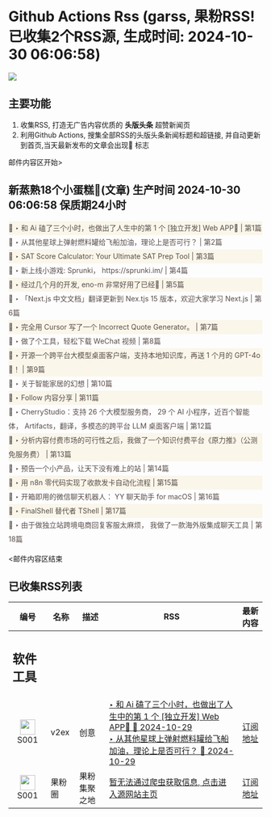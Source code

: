 # Github Actions Rss (garss, 果粉RSS! 已收集2个RSS源, 生成时间: 2024-10-30 06:06:58)

![](https://cdn.jsdelivr.net/gh/xinkeji/garss/_media/ga-rss.png)



## 主要功能
1. 收集RSS, 打造无广告内容优质的 **头版头条** 超赞新闻页
2. 利用Github Actions, 搜集全部RSS的头版头条新闻标题和超链接, 并自动更新到首页,当天最新发布的文章会出现🌈 标志

邮件内容区开始>
<h2>新蒸熟18个小蛋糕🍰(文章) 生产时间 2024-10-30 06:06:58 保质期24小时</h2>

<div style='line-height:3;background-color:#FAF6EA;' ><a href='https://www.v2ex.com/t/1084788#reply2' style="line-height:2;text-decoration:none;display:block;color:#584D49;">🌈 ‣ 和 Ai 磕了三个小时，也做出了人生中的第 1 个 [独立开发] Web APP🥳 | 第1篇</a></div><div style='line-height:3;' ><a href='https://www.v2ex.com/t/1084711#reply14' style="line-height:2;text-decoration:none;display:block;color:#584D49;">🌈 ‣ 从其他星球上弹射燃料罐给飞船加油，理论上是否可行？ | 第2篇</a></div><div style='line-height:3;background-color:#FAF6EA;' ><a href='https://www.v2ex.com/t/1084783#reply0' style="line-height:2;text-decoration:none;display:block;color:#584D49;">🌈 ‣ SAT Score Calculator: Your Ultimate SAT Prep Tool | 第3篇</a></div><div style='line-height:3;' ><a href='https://www.v2ex.com/t/1084780#reply1' style="line-height:2;text-decoration:none;display:block;color:#584D49;">🌈 ‣ 新上线小游戏: Sprunki， https://sprunki.im/ | 第4篇</a></div><div style='line-height:3;background-color:#FAF6EA;' ><a href='https://www.v2ex.com/t/1084774#reply5' style="line-height:2;text-decoration:none;display:block;color:#584D49;">🌈 ‣ 经过几个月的开发, eno-m 非常好用了已经🥵 | 第5篇</a></div><div style='line-height:3;' ><a href='https://www.v2ex.com/t/1084597#reply15' style="line-height:2;text-decoration:none;display:block;color:#584D49;">🌈 ‣ 「Next.js 中文文档」翻译更新到 Nex.tjs 15 版本，欢迎大家学习 Next.js | 第6篇</a></div><div style='line-height:3;background-color:#FAF6EA;' ><a href='https://www.v2ex.com/t/1084739#reply2' style="line-height:2;text-decoration:none;display:block;color:#584D49;">🌈 ‣ 完全用 Cursor 写了一个 Incorrect Quote Generator。 | 第7篇</a></div><div style='line-height:3;' ><a href='https://www.v2ex.com/t/1084658#reply4' style="line-height:2;text-decoration:none;display:block;color:#584D49;">🌈 ‣ 做了个工具，轻松下载 WeChat 视频 | 第8篇</a></div><div style='line-height:3;background-color:#FAF6EA;' ><a href='https://www.v2ex.com/t/1084626#reply20' style="line-height:2;text-decoration:none;display:block;color:#584D49;">🌈 ‣ 开源一个跨平台大模型桌面客户端，支持本地知识库，再送 1 个月的 GPT-4o🫰！ | 第9篇</a></div><div style='line-height:3;' ><a href='https://www.v2ex.com/t/1084686#reply15' style="line-height:2;text-decoration:none;display:block;color:#584D49;">🌈 ‣ 关于智能家居的幻想 | 第10篇</a></div><div style='line-height:3;background-color:#FAF6EA;' ><a href='https://www.v2ex.com/t/1084715#reply0' style="line-height:2;text-decoration:none;display:block;color:#584D49;">🌈 ‣ Follow 内容分享 | 第11篇</a></div><div style='line-height:3;' ><a href='https://www.v2ex.com/t/1084586#reply13' style="line-height:2;text-decoration:none;display:block;color:#584D49;">🌈 ‣ CherryStudio：支持 26 个大模型服务商， 29 个 AI 小程序，近百个智能体， Artifacts，翻译，多模态的跨平台 LLM 桌面客户端 | 第12篇</a></div><div style='line-height:3;background-color:#FAF6EA;' ><a href='https://www.v2ex.com/t/1084592#reply12' style="line-height:2;text-decoration:none;display:block;color:#584D49;">🌈 ‣ 分析内容付费市场的可行性之后，我做了一个知识付费平台《原力推》（公测免服务费） | 第13篇</a></div><div style='line-height:3;' ><a href='https://www.v2ex.com/t/1084571#reply12' style="line-height:2;text-decoration:none;display:block;color:#584D49;">🌈 ‣ 预告一个小产品，让天下没有难上的站 | 第14篇</a></div><div style='line-height:3;background-color:#FAF6EA;' ><a href='https://www.v2ex.com/t/1084565#reply2' style="line-height:2;text-decoration:none;display:block;color:#584D49;">🌈 ‣ 用 n8n 零代码实现了收款发卡自动化流程 | 第15篇</a></div><div style='line-height:3;' ><a href='https://www.v2ex.com/t/1084573#reply2' style="line-height:2;text-decoration:none;display:block;color:#584D49;">🌈 ‣ 开箱即用的微信聊天机器人： YY 聊天助手 for macOS | 第16篇</a></div><div style='line-height:3;background-color:#FAF6EA;' ><a href='https://www.v2ex.com/t/1084566#reply3' style="line-height:2;text-decoration:none;display:block;color:#584D49;">🌈 ‣ FinalShell 替代者 TShell | 第17篇</a></div><div style='line-height:3;' ><a href='https://www.v2ex.com/t/1084532#reply2' style="line-height:2;text-decoration:none;display:block;color:#584D49;">🌈 ‣ 由于做独立站跨境电商回复客服太麻烦， 我做了一款海外版集成聊天工具 | 第18篇</a></div>

<邮件内容区结束

## 已收集RSS列表

| 编号 | 名称 | 描述 | RSS | 最新内容 |
| --- | --- | --- | --- | --- |
| <h2 id="软件工具">软件工具</h2> |  |   |  |  |
| <div id="S001" style="text-align: center;"><img src="https://cdn.jsdelivr.net/gh/zhaoolee/garss/_media/favicon/S001.png" width="30px" style="width:30px;height: auto;"/><br><span>S001</span></div> | v2ex | 创意 | [‣ 和 Ai 磕了三个小时，也做出了人生中的第 1 个 \[独立开发\] Web APP🥳 🌈 2024-10-29](https://www.v2ex.com/t/1084788#reply2)<br/>[‣ 从其他星球上弹射燃料罐给飞船加油，理论上是否可行？ 🌈 2024-10-29](https://www.v2ex.com/t/1084711#reply14) | [订阅地址](https://www.v2ex.com/feed/tab/creative.xml) |
| <div id="S001" style="text-align: center;"><img src="https://cdn.jsdelivr.net/gh/zhaoolee/garss/_media/favicon/S001.png" width="30px" style="width:30px;height: auto;"/><br><span>S001</span></div> | 果粉圈 | 果粉集聚之地 | [暂无法通过爬虫获取信息, 点击进入源网站主页](https://g0f.cn) | [订阅地址](https://g0f.cn/rss.xml) |



